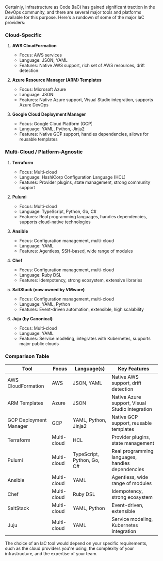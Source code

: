 
Certainly, Infrastructure as Code (IaC) has gained significant traction in the DevOps community, and there are several major tools and platforms available for this purpose. Here's a rundown of some of the major IaC providers:

### Cloud-Specific

1. **AWS CloudFormation**
   - Focus: AWS services
   - Language: JSON, YAML
   - Features: Native AWS support, rich set of AWS resources, drift detection

2. **Azure Resource Manager (ARM) Templates**
   - Focus: Microsoft Azure
   - Language: JSON
   - Features: Native Azure support, Visual Studio integration, supports Azure DevOps

3. **Google Cloud Deployment Manager**
   - Focus: Google Cloud Platform (GCP)
   - Language: YAML, Python, Jinja2
   - Features: Native GCP support, handles dependencies, allows for reusable templates

### Multi-Cloud / Platform-Agnostic

1. **Terraform**
   - Focus: Multi-cloud
   - Language: HashiCorp Configuration Language (HCL)
   - Features: Provider plugins, state management, strong community support

2. **Pulumi**
   - Focus: Multi-cloud
   - Language: TypeScript, Python, Go, C#
   - Features: Real programming languages, handles dependencies, supports cloud-native technologies

3. **Ansible**
   - Focus: Configuration management, multi-cloud
   - Language: YAML
   - Features: Agentless, SSH-based, wide range of modules

4. **Chef**
   - Focus: Configuration management, multi-cloud
   - Language: Ruby DSL
   - Features: Idempotency, strong ecosystem, extensive libraries

5. **SaltStack (now owned by VMware)**
   - Focus: Configuration management, multi-cloud
   - Language: YAML, Python
   - Features: Event-driven automation, extensible, high scalability

6. **Juju (by Canonical)**
   - Focus: Multi-cloud
   - Language: YAML
   - Features: Service modeling, integrates with Kubernetes, supports major public clouds

### Comparison Table

| Tool                    | Focus         | Language(s)               | Key Features                            |
|-------------------------|---------------|---------------------------|-----------------------------------------|
| AWS CloudFormation      | AWS           | JSON, YAML                | Native AWS support, drift detection     |
| ARM Templates           | Azure         | JSON                      | Native Azure support, Visual Studio integration |
| GCP Deployment Manager  | GCP           | YAML, Python, Jinja2      | Native GCP support, reusable templates  |
| Terraform               | Multi-cloud   | HCL                       | Provider plugins, state management      |
| Pulumi                  | Multi-cloud   | TypeScript, Python, Go, C#| Real programming languages, handles dependencies |
| Ansible                 | Multi-cloud   | YAML                      | Agentless, wide range of modules        |
| Chef                    | Multi-cloud   | Ruby DSL                  | Idempotency, strong ecosystem           |
| SaltStack               | Multi-cloud   | YAML, Python              | Event-driven, extensible                |
| Juju                    | Multi-cloud   | YAML                      | Service modeling, Kubernetes integration|

The choice of an IaC tool would depend on your specific requirements, such as the cloud providers you're using, the complexity of your infrastructure, and the expertise of your team.